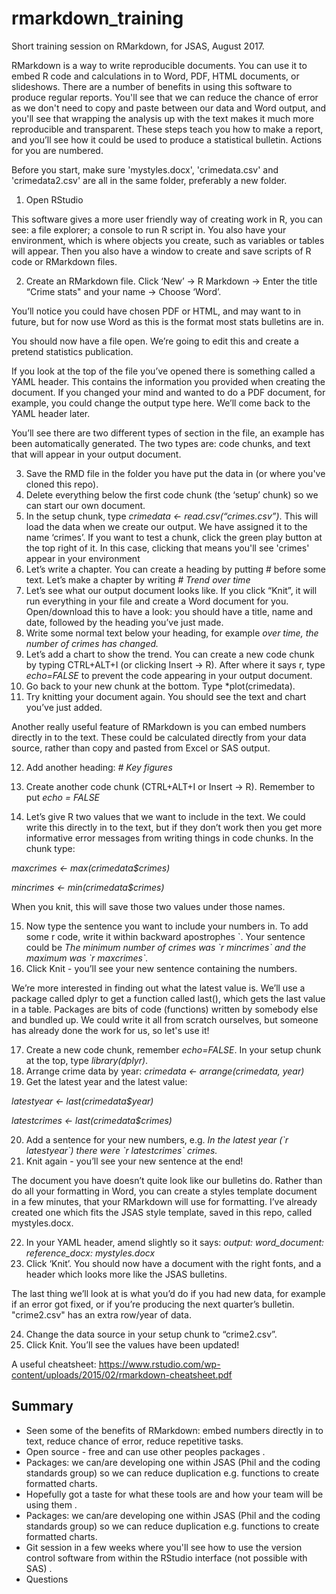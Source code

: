 # rmarkdown_training
Short training session on RMarkdown, for JSAS, August 2017.

RMarkdown is a way to write reproducible documents. You can use it to embed R code and calculations in to Word, PDF, HTML documents, or slideshows. There are a number of benefits in using this software to produce regular reports. You'll see that we can reduce the chance of error as we don't need to copy and paste between our data and Word output, and you'll see that wrapping the analysis up with the text makes it much more reproducible and transparent. These steps teach you how to make a report, and you’ll see how it could be used to produce a statistical bulletin. Actions for you are numbered.

Before you start, make sure 'mystyles.docx', 'crimedata.csv' and 'crimedata2.csv' are all in the same folder, preferably a new folder.

1. Open RStudio

This software gives a more user friendly way of creating work in R, you can see: a file explorer; a console to run R script in. You also have your environment, which is where objects you create, such as variables or tables will appear. Then you also have a window to create and save scripts of R code or RMarkdown files.

2. Create an RMarkdown file. Click ‘New’ -> R Markdown -> Enter the title “Crime stats" and your name -> Choose ‘Word’.

You’ll notice you could have chosen PDF or HTML, and may want to in future, but for now use Word as this is the format most stats bulletins are in.

You should now have a file open. We’re going to edit this and create a pretend statistics publication.

If you look at the top of the file you’ve opened there is something called a YAML header. This contains the information you provided when creating the document. If you changed your mind and wanted to do a PDF document, for example, you could change the output type here. We’ll come back to the YAML header later.

You’ll see there are two different types of section in the file, an example has been automatically generated. The two types are: code chunks, and text that will appear in your output document.

3. Save the RMD file in the folder you have put the data in (or where you've cloned this repo).
4. Delete everything below the first code chunk (the ‘setup’ chunk) so we can start our own document.
5. In the setup chunk, type *crimedata <- read.csv(“crimes.csv”)*. This will load the data when we create our output. We have assigned it to the name ‘crimes’. If you want to test a chunk, click the green play button at the top right of it. In this case, clicking that means you'll see 'crimes' appear in your environment
6. Let’s write a chapter. You can create a heading by putting # before some text. Let’s make a chapter by writing *# Trend over time*
7. Let’s see what our output document looks like. If you click “Knit”, it will run everything in your file and create a Word document for you. Open/download this to have a look: you should have a title, name and date, followed by the heading you’ve just made.
8. Write some normal text below your heading, for example *over time, the number of crimes has changed.*
9. Let’s add a chart to show the trend. You can create a new code chunk by typing CTRL+ALT+I (or clicking Insert -> R). After where it says r, type *echo=FALSE* to prevent the code appearing in your output document.
10. Go back to your new chunk at the bottom. Type *plot(crimedata).
11. Try knitting your document again. You should see the text and chart you’ve just added.

Another really useful feature of RMarkdown is you can embed numbers directly in to the text. These could be calculated directly from your data source, rather than copy and pasted from Excel or SAS output.

12. Add another heading: *# Key figures*

13. Create another code chunk (CTRL+ALT+I or Insert -> R). Remember to put *echo = FALSE*

14. Let’s give R two values that we want to include in the text. We could write this directly in to the text, but if they don’t work then you get more informative error messages from writing things in code chunks. In the chunk type:

*maxcrimes <- max(crimedata$crimes)*

*mincrimes <- min(crimedata$crimes)*

When you knit, this will save those two values under those names.

15. Now type the sentence you want to include your numbers in. To add some r code, write it within backward apostrophes \`. Your sentence could be *The minimum number of crimes was \`r mincrimes\` and the maximum was \`r maxcrimes\`.*
16. Click Knit - you’ll see your new sentence containing the numbers.

We’re more interested in finding out what the latest value is. We’ll use a package called dplyr to get a function called last(), which gets the last value in a table. Packages are bits of code (functions) written by somebody else and bundled up. We could write it all from scratch ourselves, but someone has already done the work for us, so let's use it!

17. Create a new code chunk, remember *echo=FALSE*. In your setup chunk at the top, type *library(dplyr)*.
18. Arrange crime data by year: *crimedata <- arrange(crimedata, year)*
19. Get the latest year and the latest value:

*latestyear <- last(crimedata$year)*

*latestcrimes <- last(crimedata$crimes)*

20. Add a sentence for your new numbers, e.g. *In the latest year (\`r latestyear\`) there were \`r latestcrimes\` crimes.*
21. Knit again - you’ll see your new sentence at the end!

The document you have doesn’t quite look like our bulletins do. Rather than do all your formatting in Word, you can create a styles template document in a few minutes, that your RMarkdown will use for formatting. I’ve already created one which fits the JSAS style template, saved in this repo, called mystyles.docx.

22. In your YAML header, amend slightly so it says:
*output:*
  *word_document:*
    *reference_docx: mystyles.docx*
23. Click ‘Knit’. You should now have a document with the right fonts, and a header which looks more like the JSAS bulletins.


The last thing we’ll look at is what you’d do if you had new data, for example if an error got fixed, or if you’re producing the next quarter’s bulletin. "crime2.csv" has an extra row/year of data.

24. Change the data source in your setup chunk to “crime2.csv”.
25. Click Knit. You’ll see the values have been updated!

A useful cheatsheet:
https://www.rstudio.com/wp-content/uploads/2015/02/rmarkdown-cheatsheet.pdf

## Summary
- Seen some of the benefits of RMarkdown: embed numbers directly in to text, reduce chance of error, reduce repetitive tasks.  
- Open source - free and can use other peoples packages . 
- Packages: we can/are developing one within JSAS (Phil and the coding standards group) so we can reduce duplication e.g. functions to create formatted charts. 
- Hopefully got a taste for what these tools are and how your team will be using them . 
- Packages: we can/are developing one within JSAS (Phil and the coding standards group) so we can reduce duplication e.g. functions to create formatted charts. 
- Git session in a few weeks where you'll see how to use the version control software from within the RStudio interface (not possible with SAS) . 
- Questions
